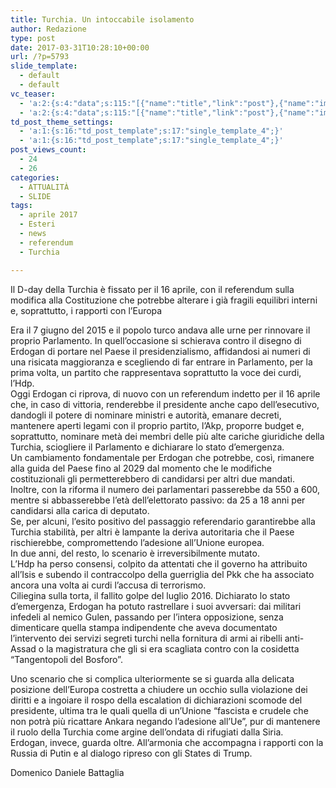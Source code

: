 ```yaml
---
title: Turchia. Un intoccabile isolamento
author: Redazione
type: post
date: 2017-03-31T10:28:10+00:00
url: /?p=5793
slide_template:
  - default
  - default
vc_teaser:
  - 'a:2:{s:4:"data";s:115:"[{"name":"title","link":"post"},{"name":"image","image":"featured","link":"none"},{"name":"text","mode":"excerpt"}]";s:7:"bgcolor";s:0:"";}'
  - 'a:2:{s:4:"data";s:115:"[{"name":"title","link":"post"},{"name":"image","image":"featured","link":"none"},{"name":"text","mode":"excerpt"}]";s:7:"bgcolor";s:0:"";}'
td_post_theme_settings:
  - 'a:1:{s:16:"td_post_template";s:17:"single_template_4";}'
  - 'a:1:{s:16:"td_post_template";s:17:"single_template_4";}'
post_views_count:
  - 24
  - 26
categories:
  - ATTUALITÀ
  - SLIDE
tags:
  - aprile 2017
  - Esteri
  - news
  - referendum
  - Turchia

---
```

Il D-day della Turchia è fissato per il 16 aprile, con il referendum sulla modifica alla Costituzione che potrebbe alterare i già fragili equilibri interni e, soprattutto, i rapporti con l&#8217;Europa

Era il 7 giugno del 2015 e il popolo turco andava alle urne per rinnovare il proprio Parlamento. In quell&#8217;occasione si schierava contro il disegno di Erdogan di portare nel Paese il presidenzialismo, affidandosi ai numeri di una risicata maggioranza e scegliendo di far entrare in Parlamento, per la prima volta, un partito che rappresentava soprattutto la voce dei curdi, l&#8217;Hdp.  
Oggi Erdogan ci riprova, di nuovo con un referendum indetto per il 16 aprile che, in caso di vittoria, renderebbe il presidente anche capo dell&#8217;esecutivo, dandogli il potere di nominare ministri e autorità, emanare decreti, mantenere aperti legami con il proprio partito, l&#8217;Akp, proporre budget e, soprattutto, nominare metà dei membri delle più alte cariche giuridiche della Turchia, sciogliere il Parlamento e dichiarare lo stato d&#8217;emergenza.  
Un cambiamento fondamentale per Erdogan che potrebbe, così, rimanere alla guida del Paese fino al 2029 dal momento che le modifiche costituzionali gli permetterebbero di candidarsi per altri due mandati.  
Inoltre, con la riforma il numero dei parlamentari passerebbe da 550 a 600, mentre si abbasserebbe l&#8217;età dell&#8217;elettorato passivo: da 25 a 18 anni per candidarsi alla carica di deputato.  
Se, per alcuni, l&#8217;esito positivo del passaggio referendario garantirebbe alla Turchia stabilità, per altri è lampante la deriva autoritaria che il Paese rischierebbe, compromettendo l&#8217;adesione all&#8217;Unione europea.  
In due anni, del resto, lo scenario è irreversibilmente mutato.  
L&#8217;Hdp ha perso consensi, colpito da attentati che il governo ha attribuito all&#8217;Isis e subendo il contraccolpo della guerriglia del Pkk che ha associato ancora una volta ai curdi l&#8217;accusa di terrorismo.  
Ciliegina sulla torta, il fallito golpe del luglio 2016. Dichiarato lo stato d&#8217;emergenza, Erdogan ha potuto rastrellare i suoi avversari: dai militari infedeli al nemico Gulen, passando per l&#8217;intera opposizione, senza dimenticare quella stampa indipendente che aveva documentato l&#8217;intervento dei servizi segreti turchi nella fornitura di armi ai ribelli anti-Assad o la magistratura che gli si era scagliata contro con la cosidetta &#8220;Tangentopoli del Bosforo&#8221;.

Uno scenario che si complica ulteriormente se si guarda alla delicata posizione dell&#8217;Europa costretta a chiudere un occhio sulla violazione dei diritti e a ingoiare il rospo della escalation di dichiarazioni scomode del presidente, ultima tra le quali quella di un&#8217;Unione &#8220;fascista e crudele che non potrà più ricattare Ankara negando l&#8217;adesione all&#8217;Ue”, pur di mantenere il ruolo della Turchia come argine dell&#8217;ondata di rifugiati dalla Siria.  
Erdogan, invece, guarda oltre. All&#8217;armonia che accompagna i rapporti con la Russia di Putin e al dialogo ripreso con gli States di Trump.

Domenico Daniele Battaglia